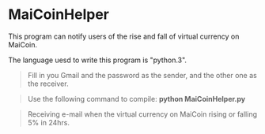 MaiCoinHelper
===

This program can notify users of the rise and fall of virtual currency on MaiCoin.

The language uesd to write this program is "python.3".

>Fill in you Gmail and the password as the sender, and the other one as the receiver.

>Use the following command to compile:
**python MaiCoinHelper.py**

>Receiving e-mail when the virtual currency on MaiCoin rising or falling 5% in 24hrs.
